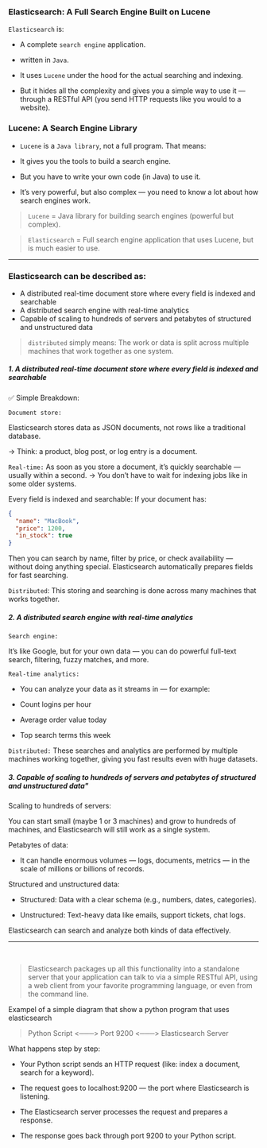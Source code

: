 ### Elasticsearch: A Full Search Engine Built on Lucene

`Elasticsearch` is:

- A complete `search engine` application.

- written in `Java`.

- It uses `Lucene` under the hood for the actual searching and indexing.

- But it hides all the complexity and gives you a simple way to use it — through a RESTful API (you send HTTP requests like you would to a website).

### Lucene: A Search Engine Library
 
- `Lucene` is a `Java library`, not a full program. That means:

- It gives you the tools to build a search engine.

- But you have to write your own code (in Java) to use it.

- It’s very powerful, but also complex — you need to know a lot about how search engines work.

> `Lucene` = Java library for building search engines (powerful but complex).

> `Elasticsearch` = Full search engine application that uses Lucene, but is much easier to use.

---


### Elasticsearch can be described as:

- A distributed real-time document store where every field is indexed and searchable
- A distributed search engine with real-time analytics
- Capable of scaling to hundreds of servers and petabytes of structured and unstructured data

> `distributed` simply means: The work or data is split across multiple machines that work together as one system.




##### 1. A distributed real-time document store where every field is indexed and searchable

✅ Simple Breakdown:

`Document store:`

Elasticsearch stores data as JSON documents, not rows like a traditional database.

→ Think: a product, blog post, or log entry is a document.

`Real-time:`
As soon as you store a document, it’s quickly searchable — usually within a second.
→ You don’t have to wait for indexing jobs like in some older systems.

Every field is indexed and searchable:
If your document has:

``` json
{
  "name": "MacBook",
  "price": 1200,
  "in_stock": true
}
```
Then you can search by name, filter by price, or check availability — without doing anything special. Elasticsearch automatically prepares fields for fast searching.

`Distributed`:
This storing and searching is done across many machines that works together.


##### 2. A distributed search engine with real-time analytics

`Search engine:`

It’s like Google, but for your own data — you can do powerful full-text search, filtering, fuzzy matches, and more.

`Real-time analytics:`

- You can analyze your data as it streams in — for example:

- Count logins per hour

- Average order value today

- Top search terms this week

`Distributed:`
These searches and analytics are performed by multiple machines working together, giving you fast results even with huge datasets.

##### 3. Capable of scaling to hundreds of servers and petabytes of structured and unstructured data"

Scaling to hundreds of servers:

You can start small (maybe 1 or 3 machines) and grow to hundreds of machines, and Elasticsearch will still work as a single system.

Petabytes of data:

- It can handle enormous volumes — logs, documents, metrics — in the scale of millions or billions of records.

Structured and unstructured data:

- Structured: Data with a clear schema (e.g., numbers, dates, categories).

- Unstructured: Text-heavy data like emails, support tickets, chat logs.

Elasticsearch can search and analyze both kinds of data effectively.

---
</br>

> Elasticsearch packages up all this functionality into a standalone server that your application can talk to via a simple RESTful API, using a web client from your favorite programming language, or even from the command line.


Exampel of a simple diagram that show a python program that uses elasticsearch

> Python Script  <───>  Port 9200  <───>  Elasticsearch Server

What happens step by step:

- Your Python script sends an HTTP request (like: index a document, search for a keyword).

- The request goes to localhost:9200 — the port where Elasticsearch is listening.

- The Elasticsearch server processes the request and prepares a response.

- The response goes back through port 9200 to your Python script.